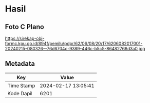 # Hasil

## Foto C Plano

https://sirekap-obj-formc.kpu.go.id/894f/pemilu/pdpr/62/06/08/20/17/6206082017001-20240215-080326--76d6704c-9389-446c-b5c5-86482768d3a0.jpg


## Metadata

| Key        | Value               |
| ---------- | ------------------- |
| Time Stamp | 2024-02-17 13:05:41 |
| Kode Dapil | 6201                |




